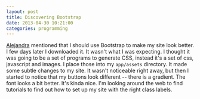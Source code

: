 ```yaml
---
layout: post
title: Discovering Bootstrap
date: 2013-04-30 10:21:00
categories: programming
---
```

[Alejandra](http://alejandraluaces.com/) mentioned that I should use Bootstrap
to make my site look better.  I few days later I downloaded it.  It wasn't what
I was expecting.  I thought it was going to be a set of programs to generate
CSS, instead it's a set of css, javascript and images. I place those into my
`app/assets` directory.  It made some subtle changes to my site.  It wasn't
noticeable right away, but then I started to notice that my buttons look
different -- there is a gradient.  The font looks a bit better.  It's kinda
nice.  I'm looking around the web to find tutorials to find out how to set up
my site with the right class labels.
